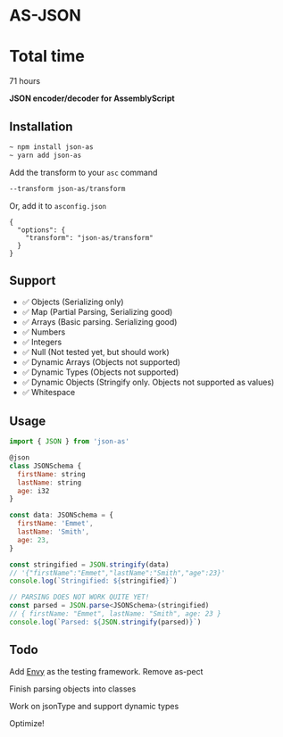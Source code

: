 # AS-JSON

# Total time

71 hours

**JSON encoder/decoder for AssemblyScript**

## Installation

```bash
~ npm install json-as
~ yarn add json-as
```

Add the transform to your `asc` command

```bash
--transform json-as/transform
```

Or, add it to `asconfig.json`

```
{
  "options": {
    "transform": "json-as/transform"
  }
}
```

## Support

- ✅ Objects (Serializing only)
- ✅ Map (Partial Parsing, Serializing good)
- ✅ Arrays (Basic parsing. Serializing good)
- ✅ Numbers
- ✅ Integers
- ✅ Null (Not tested yet, but should work)
- ✅ Dynamic Arrays (Objects not supported)
- ✅ Dynamic Types (Objects not supported)
- ✅ Dynamic Objects (Stringify only. Objects not supported as values)
- ✅ Whitespace

## Usage

```js
import { JSON } from 'json-as'

@json
class JSONSchema {
  firstName: string
  lastName: string
  age: i32
}

const data: JSONSchema = {
  firstName: 'Emmet',
  lastName: 'Smith',
  age: 23,
}

const stringified = JSON.stringify(data)
// '{"firstName":"Emmet","lastName":"Smith","age":23}'
console.log(`Stringified: ${stringified}`)

// PARSING DOES NOT WORK QUITE YET!
const parsed = JSON.parse<JSONSchema>(stringified)
// { firstName: "Emmet", lastName: "Smith", age: 23 }
console.log(`Parsed: ${JSON.stringify(parsed)}`)
```

## Todo

Add [Envy](https://github.com/jtenner/envy) as the testing framework. Remove as-pect

Finish parsing objects into classes

Work on jsonType and support dynamic types

Optimize!
